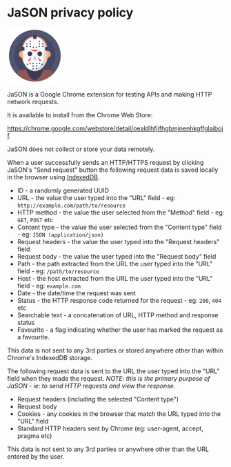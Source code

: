 #  JaSON privacy policy

![JaSON logo](https://github.com/shanebell/JaSON/raw/master/public/jason-128x128.png)

JaSON is a Google Chrome extension for testing APIs and making HTTP network requests.

It is available to install from the Chrome Web Store:

https://chrome.google.com/webstore/detail/oealdlhfjifhgbmjnenhkgffglaibojf

JaSON does not collect or store your data remotely.

When a user successfully sends an HTTP/HTTPS request by clicking JaSON's "Send request" button the following request data is saved locally in the browser using [IndexedDB](https://developer.mozilla.org/en-US/docs/Web/API/IndexedDB_API).
- ID - a randomly generated UUID 
- URL - the value the user typed into the "URL" field - eg: `http://example.com/path/to/resource`
- HTTP method - the value the user selected from the "Method" field - eg: `GET`, `POST` etc
- Content type - the value the user selected from the "Content type" field - eg: `JSON (application/json)`
- Request headers - the value the user typed into the "Request headers" field
- Request body - the value the user typed into the "Request body" field
- Path - the path extracted from the URL the user typed into the "URL" field - eg: `/path/to/resource`
- Host - the host extracted from the URL the user typed into the "URL" field - eg: `example.com`
- Date - the date/time the request was sent
- Status - the HTTP response code returned for the request - eg: `200`, `404` etc
- Searchable text - a concatenation of URL, HTTP method and response status
- Favourite - a flag indicating whether the user has marked the request as a favourite.

This data is not sent to any 3rd parties or stored anywhere other than within Chrome's IndexedDB storage. 

The following request data is sent to the URL the user typed into the "URL" field when they made the request. *NOTE: this is the primary purpose of JaSON - ie: to send HTTP requests and view the response.*
- Request headers (including the selected "Content type")
- Request body
- Cookies - any cookies in the browser that match the URL typed into the "URL" field
- Standard HTTP headers sent by Chrome (eg: user-agent, accept, pragma etc)

This data is not sent to any 3rd parties or anywhere other than the URL entered by the user.